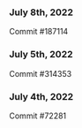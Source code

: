 ### July 8th, 2022

Commit #187114

### July 5th, 2022

Commit #314353


### July 4th, 2022

Commit #72281
